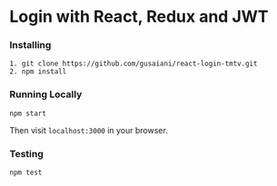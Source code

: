 # Login with React, Redux and JWT

### Installing
```
1. git clone https://github.com/gusaiani/react-login-tmtv.git
2. npm install
```

### Running Locally
````
npm start
````
Then visit `localhost:3000` in your browser.

### Testing
```
npm test
```
